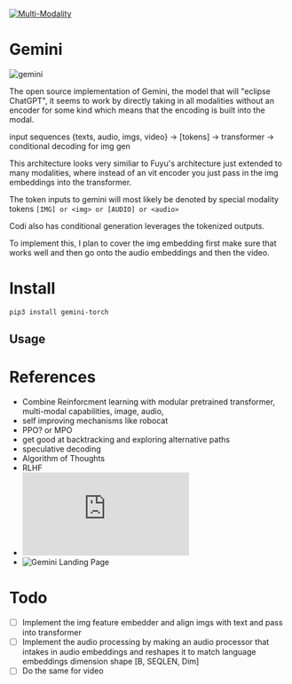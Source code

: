 [![Multi-Modality](agorabanner.png)](https://discord.gg/qUtxnK2NMf)

# Gemini

![gemini](gemini.png)

The open source implementation of Gemini, the model that will "eclipse ChatGPT", it seems to work by directly taking in all modalities without an encoder for some kind which means that the encoding is built into the modal.

input sequences {texts, audio, imgs, video} -> [tokens] -> transformer -> conditional decoding for img gen

This architecture looks very similiar to Fuyu's architecture just extended to many modalities, where instead of an vit encoder you just pass in the img embeddings into the transformer.

The token inputs to gemini will most likely be denoted by special modality tokens `[IMG] or <img> or [AUDIO] or <audio>`

Codi also has conditional generation leverages the tokenized outputs.

To implement this, I plan to cover the img embedding first make sure that works well and then go onto the audio embeddings and then the video.


# Install
`pip3 install gemini-torch`


## Usage




# References
* Combine Reinforcment learning with modular pretrained transformer, multi-modal capabilities, image, audio, 
* self improving mechanisms like robocat
* PPO? or MPO
* get good at backtracking and exploring alternative paths
* speculative decoding
* Algorithm of Thoughts
* RLHF
* ![Gemini Report](https://storage.googleapis.com/deepmind-media/gemini/gemini_1_report.pdf)
* ![Gemini Landing Page](https://deepmind.google/technologies/gemini/#introduction)


# Todo
- [ ] Implement the img feature embedder and align imgs with text and pass into transformer
- [ ] Implement the audio processing by making an audio processor that intakes in audio embeddings and reshapes it to match language embeddings dimension shape [B, SEQLEN, Dim]
- [ ] Do the same for video